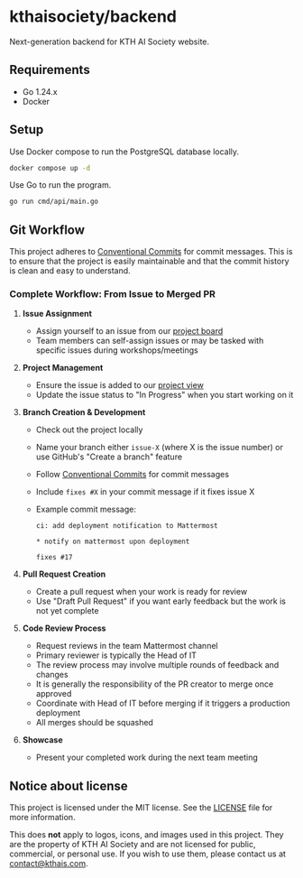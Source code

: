 # kthaisociety/backend

Next-generation backend for KTH AI Society website.

## Requirements

- Go 1.24.x
- Docker

## Setup

Use Docker compose to run the PostgreSQL database locally.

```bash
docker compose up -d
```

Use Go to run the program.

```bash
go run cmd/api/main.go
```

## Git Workflow

This project adheres to [Conventional Commits](https://www.conventionalcommits.org/en/v1.0.0/) for commit messages. This is to ensure that the project is easily maintainable and that the commit history is clean and easy to understand.

### Complete Workflow: From Issue to Merged PR

1. **Issue Assignment**

   - Assign yourself to an issue from our [project board](https://github.com/orgs/kthaisociety/projects/2)
   - Team members can self-assign issues or may be tasked with specific issues during workshops/meetings

2. **Project Management**

   - Ensure the issue is added to our [project view](https://github.com/orgs/kthaisociety/projects/2)
   - Update the issue status to "In Progress" when you start working on it

3. **Branch Creation & Development**

   - Check out the project locally
   - Name your branch either `issue-X` (where X is the issue number) or use GitHub's "Create a branch" feature
   - Follow [Conventional Commits](https://www.conventionalcommits.org/en/v1.0.0/) for commit messages
   - Include `fixes #X` in your commit message if it fixes issue X
   - Example commit message:

     ```text
     ci: add deployment notification to Mattermost

     * notify on mattermost upon deployment

     fixes #17
     ```

4. **Pull Request Creation**

   - Create a pull request when your work is ready for review
   - Use "Draft Pull Request" if you want early feedback but the work is not yet complete

5. **Code Review Process**

   - Request reviews in the team Mattermost channel
   - Primary reviewer is typically the Head of IT
   - The review process may involve multiple rounds of feedback and changes
   - It is generally the responsibility of the PR creator to merge once approved
   - Coordinate with Head of IT before merging if it triggers a production deployment
   - All merges should be squashed

6. **Showcase**
   - Present your completed work during the next team meeting

## Notice about license

This project is licensed under the MIT license. See the [LICENSE](LICENSE) file for more information.

This does **not** apply to logos, icons, and images used in this project. They are the property of KTH AI Society and are not licensed for public, commercial, or personal use. If you wish to use them, please contact us at [contact@kthais.com](mailto:contact@kthais.com).
